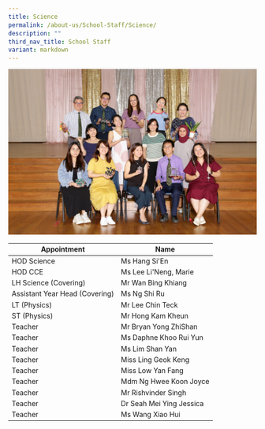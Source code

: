 ```yaml
---
title: Science
permalink: /about-us/School-Staff/Science/
description: ""
third_nav_title: School Staff
variant: markdown
---
```

![](/images/Dept%20Photo/SCIENCE_DEPARTMENT_2802_FORMAL.jpg)


| Appointment | Name | 
| -------- | -------- | 
| HOD Science    | Ms Hang Si'En   |  
| HOD CCE     | Ms Lee Li'Neng, Marie    | 
| LH Science (Covering)    | Mr Wan Bing Khiang    | 
| Assistant Year Head (Covering)     | Ms Ng Shi Ru    |
| LT  (Physics)    | Mr Lee Chin Teck    | 
| ST (Physics)     | Mr Hong Kam Kheun     | 
| Teacher     | Mr Bryan Yong ZhiShan     | 
| Teacher     | Ms Daphne Khoo Rui Yun    | 
| Teacher     | Ms Lim Shan Yan   | 
| Teacher     | Miss Ling Geok Keng    | 
| Teacher     | Miss Low Yan Fang    |
| Teacher     | Mdm Ng Hwee Koon Joyce    |
| Teacher     | Mr Rishvinder Singh    |
| Teacher     | Dr Seah Mei Ying Jessica    |
| Teacher     | Ms Wang Xiao Hui     |